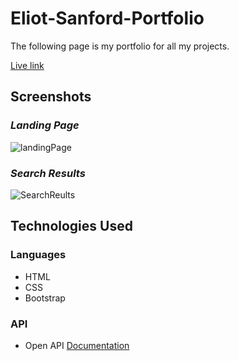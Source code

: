 # Eliot-Sanford-Portfolio
The following page is my portfolio for all my projects.

[Live link](#)

## Screenshots

### _Landing Page_
![landingPage](Images/#.jpg)
### _Search Results_
![SearchReults](Images/other.jpg)
## Technologies Used

### Languages
  * HTML
  * CSS
  * Bootstrap
   
### API
  * Open API [Documentation](url)
